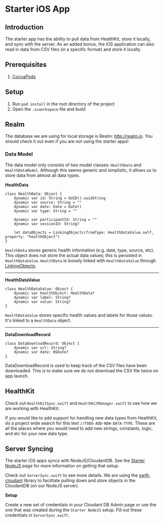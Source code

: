 # Starter iOS App

## Introduction
The starter app has the ability to pull data from HealthKit, store it locally, and sync with the server. As an added bonus, the iOS application can also read in data from CSV files (in a specific format) and store it locally.

## Prerequisites
1. [CocoaPods](https://cocoapods.org/)

## Setup
1. Run `pod install` in the root directory of the project
2. Open the `.xcworkspace` file and build

## Realm
The database we are using for local storage is Realm: http://realm.io. You should check it out even if you are not using the starter apps!

### Data Model
The data model only consists of two model classes: `HealthData` and `HealthDataModel`. Although this seems generic and simplistic, it allows us to store data from almost all data types.

**HealthData**
```
class HealthData: Object {
    dynamic var id: String = UUID().uuidString
    dynamic var source: String = ""
    dynamic var date: Date = Date()
    dynamic var type: String = ""
    
    dynamic var participantId: String = ""
    dynamic var sessionId: String?
    
    let dataObjects = LinkingObjects(fromType: HealthDataValue.self, property: "healthObject")
}
```

`HealthData` stores generic health information (e.g. date, type, source, etc). This object does not store the actual data values; this is persisted in `HealthDataValue`. `HealthData` is loosely linked with `HealthDataValue` through [LinkingObjects](https://realm.io/docs/swift/latest/#inverse-relationships).


***

**HealthDataValue**
```
class HealthDataValue: Object { 
    dynamic var healthObject: HealthData?
    dynamic var label: String?
    dynamic var value: String?
}
```

`HealthDataValue` stores specific health values and labels for those values. It's linked to a `HealthData` object.

***

**DataDownloadRecord**

```
class DataDownloadRecord: Object {
    dynamic var url: String?
    dynamic var date: NSDate?
}
```

DataDownloadRecord is used to keep track of the CSV files have been downloaded. This is to make sure we do not download the CSV file twice on app launch.

## HealthKit 

Check out `HealthKitSync.swift` and `HealthKitManager.swift` to see how we are working with HealthKit. 

If you would like to add support for handling new data types from HealthKit, do a project wide search for this text `//TODO-ADD-NEW-DATA-TYPE`. These are all the places where you would need to add new strings, constants, logic, and etc for your new data type.

## Server Syncing

The starter iOS apps syncs with NodeJS/CloudantDB. See the [Starter NodeJS](https://github.com/health-hacks/starter-nodejs-server) page for more information on getting that setup.

Check out `ServerSync.swift` to see more details. We are using the [swift-cloudant](https://github.com/cloudant/swift-cloudant) library to facilitate pulling down and store objects in the CloudantDB (on our NodeJS server).

**Setup**

Create a new set of credentials in your Cloudant DB Admin page or use the one that was created during the `Starter NodeJS` setup. Fill out these credentials in `ServerSync.swift`.



